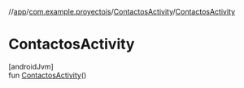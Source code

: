 //[app](../../../index.md)/[com.example.proyectois](../index.md)/[ContactosActivity](index.md)/[ContactosActivity](-contactos-activity.md)

# ContactosActivity

[androidJvm]\
fun [ContactosActivity](-contactos-activity.md)()
